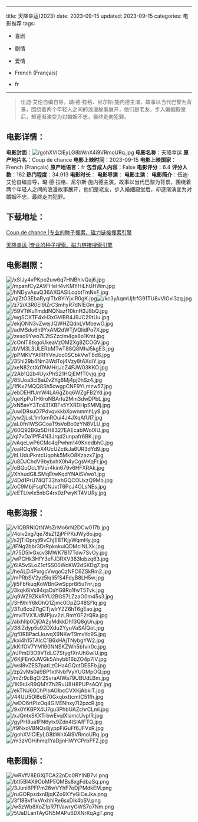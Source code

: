 
---
title: 天降幸运(2023)
date: 2023-09-15
updated: 2023-09-15
categories: 电影推荐
tags:
- 喜剧
- 剧情
- 爱情

- French (Français)
- fr
---


> 伍迪·艾伦自编自导，璐·德·拉格、尼尔斯·施内德主演，故事以当代巴黎为背景，围绕着两个年轻人之间的浪漫故事展开，他们是老友，步入婚姻殿堂后，却逐渐演变为对婚姻不忠，最终走向犯罪。

## **电影详情**：

**电影封面**：<img src="https://image.tmdb.org/t/p/w200/gohXVIClEyLG8bWnX4i9VRmoURq.jpg" alt="/gohXVIClEyLG8bWnX4i9VRmoURq.jpg" title="/gohXVIClEyLG8bWnX4i9VRmoURq.jpg">
**电影名称**：天降幸运
**原产地片名**：Coup de chance
**电影上映时间**：2023-09-15
**电影上映国家**：French (Français)
**原产地语言**：fr
**包含成人内容**：False
**电影评分**：6.4
**评分人数**：162
**热门程度**：34.913
**电影时长**：
**电影导演**：
**电影主演**：
**电影简介**：伍迪·艾伦自编自导，璐·德·拉格、尼尔斯·施内德主演，故事以当代巴黎为背景，围绕着两个年轻人之间的浪漫故事展开，他们是老友，步入婚姻殿堂后，却逐渐演变为对婚姻不忠，最终走向犯罪。

## **下载地址**：
[Coup de chance |专业的种子搜索、磁力链接搜索引擎](https://movie.amd794.com:2083/?search=Coup%20de%20chance&ordering=&mode=match_phrase&page_size=10&page=1)

[天降幸运 |专业的种子搜索、磁力链接搜索引擎](https://movie.amd794.com:2083/?search=%E5%A4%A9%E9%99%8D%E5%B9%B8%E8%BF%90&ordering=&mode=match_phrase&page_size=10&page=1)
 

## **电影剧照**：
<img src="https://image.tmdb.org/t/p/original/xSIJy4vPKpo2uw6q7HNBhIvQaj6.jpg" alt="/xSIJy4vPKpo2uw6q7HNBhIvQaj6.jpg" title="/xSIJy4vPKpo2uw6q7HNBhIvQaj6.jpg"><img src="https://image.tmdb.org/t/p/original/mpanfCy2A9FHeH4vKMYHiLhUHWm.jpg" alt="/mpanfCy2A9FHeH4vKMYHiLhUHWm.jpg" title="/mpanfCy2A9FHeH4vKMYHiLhUHWm.jpg"><img src="https://image.tmdb.org/t/p/original/hNDyvAsuQ36AXQASiLcqbtTmNxF.jpg" alt="/hNDyvAsuQ36AXQASiLcqbtTmNxF.jpg" title="/hNDyvAsuQ36AXQASiLcqbtTmNxF.jpg"><img src="https://image.tmdb.org/t/p/original/qIZtO3EbaRyqITIx8YiYjxIR0gK.jpg" alt="/qIZtO3EbaRyqITIx8YiYjxIR0gK.jpg" title="/qIZtO3EbaRyqITIx8YiYjxIR0gK.jpg"><img src="https://image.tmdb.org/t/p/original/kc3yAqmUjfrfG91TU8vVIGxI3zq.jpg" alt="/kc3yAqmUjfrfG91TU8vVIGxI3zq.jpg" title="/kc3yAqmUjfrfG91TU8vVIGxI3zq.jpg"><img src="https://image.tmdb.org/t/p/original/z72iX3R0El9lZrC3mhyR7dNlEGm.jpg" alt="/z72iX3R0El9lZrC3mhyR7dNlEGm.jpg" title="/z72iX3R0El9lZrC3mhyR7dNlEGm.jpg"><img src="https://image.tmdb.org/t/p/original/59VTtKuTmddNQNazf10knH3J8bQ.jpg" alt="/59VTtKuTmddNQNazf10knH3J8bQ.jpg" title="/59VTtKuTmddNQNazf10knH3J8bQ.jpg"><img src="https://image.tmdb.org/t/p/original/wgSCXTF4xH3xGVlBR4J9JC29tUu.jpg" alt="/wgSCXTF4xH3xGVlBR4J9JC29tUu.jpg" title="/wgSCXTF4xH3xGVlBR4J9JC29tUu.jpg"><img src="https://image.tmdb.org/t/p/original/ekjONN3vZwejJQWHZQdnLVMbewO.jpg" alt="/ekjONN3vZwejJQWHZQdnLVMbewO.jpg" title="/ekjONN3vZwejJQWHZQdnLVMbewO.jpg"><img src="https://image.tmdb.org/t/p/original/adMSdu6h9YxAM2dWTjVQlidPo7X.jpg" alt="/adMSdu6h9YxAM2dWTjVQlidPo7X.jpg" title="/adMSdu6h9YxAM2dWTjVQlidPo7X.jpg"><img src="https://image.tmdb.org/t/p/original/zeso9Ywo7L2tSZzcIm4ga8o1Kmt.jpg" alt="/zeso9Ywo7L2tSZzcIm4ga8o1Kmt.jpg" title="/zeso9Ywo7L2tSZzcIm4ga8o1Kmt.jpg"><img src="https://image.tmdb.org/t/p/original/cOnlT8tkgoUkeaVzOM2Xg8ZCOGV.jpg" alt="/cOnlT8tkgoUkeaVzOM2Xg8ZCOGV.jpg" title="/cOnlT8tkgoUkeaVzOM2Xg8ZCOGV.jpg"><img src="https://image.tmdb.org/t/p/original/bVM3L3ULERbMTwT88Q8MhJ5kgE3.jpg" alt="/bVM3L3ULERbMTwT88Q8MhJ5kgE3.jpg" title="/bVM3L3ULERbMTwT88Q8MhJ5kgE3.jpg"><img src="https://image.tmdb.org/t/p/original/pPMKVYAIRfYVnJcc0SCbkVwT8d6.jpg" alt="/pPMKVYAIRfYVnJcc0SCbkVwT8d6.jpg" title="/pPMKVYAIRfYVnJcc0SCbkVwT8d6.jpg"><img src="https://image.tmdb.org/t/p/original/35hl29b4Nm3WdToj4Vzy8tAXdiY.jpg" alt="/35hl29b4Nm3WdToj4Vzy8tAXdiY.jpg" title="/35hl29b4Nm3WdToj4Vzy8tAXdiY.jpg"><img src="https://image.tmdb.org/t/p/original/xeN82ctXd7AMHrjJcZ4FJW03KKO.jpg" alt="/xeN82ctXd7AMHrjJcZ4FJW03KKO.jpg" title="/xeN82ctXd7AMHrjJcZ4FJW03KKO.jpg"><img src="https://image.tmdb.org/t/p/original/2Ab1Q2b4UyxPhS21HQjEMfT0vjq.jpg" alt="/2Ab1Q2b4UyxPhS21HQjEMfT0vjq.jpg" title="/2Ab1Q2b4UyxPhS21HQjEMfT0vjq.jpg"><img src="https://image.tmdb.org/t/p/original/85Uoa3clBaiZv2Yg6Mj4pj0hSz4.jpg" alt="/85Uoa3clBaiZv2Yg6Mj4pj0hSz4.jpg" title="/85Uoa3clBaiZv2Yg6Mj4pj0hSz4.jpg"><img src="https://image.tmdb.org/t/p/original/1fKx2MQQ8Sh5cwgpCNF9YLmzw57.jpg" alt="/1fKx2MQQ8Sh5cwgpCNF9YLmzw57.jpg" title="/1fKx2MQQ8Sh5cwgpCNF9YLmzw57.jpg"><img src="https://image.tmdb.org/t/p/original/ebDEHffJmW4LA6gZbq6WZgFB2Yd.jpg" alt="/ebDEHffJmW4LA6gZbq6WZgFB2Yd.jpg" title="/ebDEHffJmW4LA6gZbq6WZgFB2Yd.jpg"><img src="https://image.tmdb.org/t/p/original/qeKpPuTH6roNBArIu2Mm3dwDPbL.jpg" alt="/qeKpPuTH6roNBArIu2Mm3dwDPbL.jpg" title="/qeKpPuTH6roNBArIu2Mm3dwDPbL.jpg"><img src="https://image.tmdb.org/t/p/original/xN5avY3Tc431XBFs5YXRDHpSMMj.jpg" alt="/xN5avY3Tc431XBFs5YXRDHpSMMj.jpg" title="/xN5avY3Tc431XBFs5YXRDHpSMMj.jpg"><img src="https://image.tmdb.org/t/p/original/uwlD9suO7PdvqvkkbXownmmhLy9.jpg" alt="/uwlD9suO7PdvqvkkbXownmmhLy9.jpg" title="/uwlD9suO7PdvqvkkbXownmmhLy9.jpg"><img src="https://image.tmdb.org/t/p/original/yw2jLsL1mfomROui4J4JXqAfUl7.jpg" alt="/yw2jLsL1mfomROui4J4JXqAfUl7.jpg" title="/yw2jLsL1mfomROui4J4JXqAfUl7.jpg"><img src="https://image.tmdb.org/t/p/original/aL0fn1WSGCoaT9sVoBo0zYN8VLU.jpg" alt="/aL0fn1WSGCoaT9sVoBo0zYN8VLU.jpg" title="/aL0fn1WSGCoaT9sVoBo0zYN8VLU.jpg"><img src="https://image.tmdb.org/t/p/original/60Q92BGz5DH8327EAEcablWo0IU.jpg" alt="/60Q92BGz5DH8327EAEcablWo0IU.jpg" title="/60Q92BGz5DH8327EAEcablWo0IU.jpg"><img src="https://image.tmdb.org/t/p/original/qI7vDa1PfF4N3Jrqd2unpafr6BK.jpg" alt="/qI7vDa1PfF4N3Jrqd2unpafr6BK.jpg" title="/qI7vDa1PfF4N3Jrqd2unpafr6BK.jpg"><img src="https://image.tmdb.org/t/p/original/vAqeLwP6CMc4qPwhm149KnedbhC.jpg" alt="/vAqeLwP6CMc4qPwhm149KnedbhC.jpg" title="/vAqeLwP6CMc4qPwhm149KnedbhC.jpg"><img src="https://image.tmdb.org/t/p/original/oaROqVKoX4UcUZctkJa6UR3dYd9.jpg" alt="/oaROqVKoX4UcUZctkJa6UR3dYd9.jpg" title="/oaROqVKoX4UcUZctkJa6UR3dYd9.jpg"><img src="https://image.tmdb.org/t/p/original/itLUduPkntcUqohk5MkO8Kzazx7.jpg" alt="/itLUduPkntcUqohk5MkO8Kzazx7.jpg" title="/itLUduPkntcUqohk5MkO8Kzazx7.jpg"><img src="https://image.tmdb.org/t/p/original/u8DJChdV9bybxhX0h4yCgsVKqFr.jpg" alt="/u8DJChdV9bybxhX0h4yCgsVKqFr.jpg" title="/u8DJChdV9bybxhX0h4yCgsVKqFr.jpg"><img src="https://image.tmdb.org/t/p/original/oBQuOcL1fVur4kin679v6HFXRAk.jpg" alt="/oBQuOcL1fVur4kin679v6HFXRAk.jpg" title="/oBQuOcL1fVur4kin679v6HFXRAk.jpg"><img src="https://image.tmdb.org/t/p/original/XhhudGILSMqEtwKqdYNAiSVwo1.jpg" alt="/XhhudGILSMqEtwKqdYNAiSVwo1.jpg" title="/XhhudGILSMqEtwKqdYNAiSVwo1.jpg"><img src="https://image.tmdb.org/t/p/original/4Dd1PrU74QT33hxhGQCOUxzQ9Mo.jpg" alt="/4Dd1PrU74QT33hxhGQCOUxzQ9Mo.jpg" title="/4Dd1PrU74QT33hxhGQCOUxzQ9Mo.jpg"><img src="https://image.tmdb.org/t/p/original/oC9MbjFsqfCNJvtT6PcJ4OLsNEs.jpg" alt="/oC9MbjFsqfCNJvtT6PcJ4OLsNEs.jpg" title="/oC9MbjFsqfCNJvtT6PcJ4OLsNEs.jpg"><img src="https://image.tmdb.org/t/p/original/eETLtwIx5nbG4rx0zPwyKT4VURy.jpg" alt="/eETLtwIx5nbG4rx0zPwyKT4VURy.jpg" title="/eETLtwIx5nbG4rx0zPwyKT4VURy.jpg">

## **电影海报**：
<img src="https://image.tmdb.org/t/p/original/v1QBRNlQtNWsZrMo6rN2DCw017b.jpg" alt="/v1QBRNlQtNWsZrMo6rN2DCw017b.jpg" title="/v1QBRNlQtNWsZrMo6rN2DCw017b.jpg"><img src="https://image.tmdb.org/t/p/original/4olv2xg7qe78sZ12jPFPKiJWy8o.jpg" alt="/4olv2xg7qe78sZ12jPFPKiJWy8o.jpg" title="/4olv2xg7qe78sZ12jPFPKiJWy8o.jpg"><img src="https://image.tmdb.org/t/p/original/s2jTlOpryj6lvChjEBTKjyWqmHy.jpg" alt="/s2jTlOpryj6lvChjEBTKjyWqmHy.jpg" title="/s2jTlOpryj6lvChjEBTKjyWqmHy.jpg"><img src="https://image.tmdb.org/t/p/original/lFNg2bbr3DrRpkokuiQDMcINLXk.jpg" alt="/lFNg2bbr3DrRpkokuiQDMcINLXk.jpg" title="/lFNg2bbr3DrRpkokuiQDMcINLXk.jpg"><img src="https://image.tmdb.org/t/p/original/t75D5lvGxcv3MWK7B17Tdw7SvOy.jpg" alt="/t75D5lvGxcv3MWK7B17Tdw7SvOy.jpg" title="/t75D5lvGxcv3MWK7B17Tdw7SvOy.jpg"><img src="https://image.tmdb.org/t/p/original/wPCHk3HfY3eFJDRXV363lobzq63.jpg" alt="/wPCHk3HfY3eFJDRXV363lobzq63.jpg" title="/wPCHk3HfY3eFJDRXV363lobzq63.jpg"><img src="https://image.tmdb.org/t/p/original/6iA5vSLoZ1cfSS00WcKW2dSKDg7.jpg" alt="/6iA5vSLoZ1cfSS00WcKW2dSKDg7.jpg" title="/6iA5vSLoZ1cfSS00WcKW2dSKDg7.jpg"><img src="https://image.tmdb.org/t/p/original/heALD4PxrgcVwqoCzNFC6ZSkRm2.jpg" alt="/heALD4PxrgcVwqoCzNFC6ZSkRm2.jpg" title="/heALD4PxrgcVwqoCzNFC6ZSkRm2.jpg"><img src="https://image.tmdb.org/t/p/original/mPRbSV2yz5lqIi5fS4FdyB8LH5w.jpg" alt="/mPRbSV2yz5lqIi5fS4FdyB8LH5w.jpg" title="/mPRbSV2yz5lqIi5fS4FdyB8LH5w.jpg"><img src="https://image.tmdb.org/t/p/original/ji5FbfkuqKoWBnGwSppr8i5uTnr.jpg" alt="/ji5FbfkuqKoWBnGwSppr8i5uTnr.jpg" title="/ji5FbfkuqKoWBnGwSppr8i5uTnr.jpg"><img src="https://image.tmdb.org/t/p/original/3kqk6iVs94qaDaYG9Ro1fwT5Tvk.jpg" alt="/3kqk6iVs94qaDaYG9Ro1fwT5Tvk.jpg" title="/3kqk6iVs94qaDaYG9Ro1fwT5Tvk.jpg"><img src="https://image.tmdb.org/t/p/original/q9WZ9ZKkRYU2BGS7LZzaG0m45s3.jpg" alt="/q9WZ9ZKkRYU2BGS7LZzaG0m45s3.jpg" title="/q9WZ9ZKkRYU2BGS7LZzaG0m45s3.jpg"><img src="https://image.tmdb.org/t/p/original/3H9hiY6kOhQ1Zjmc0OpZG48Sf1q.jpg" alt="/3H9hiY6kOhQ1Zjmc0OpZG48Sf1q.jpg" title="/3H9hiY6kOhQ1Zjmc0OpZG48Sf1q.jpg"><img src="https://image.tmdb.org/t/p/original/3Tu6coZl1gCTjwlrYZZ6hT6gEao.jpg" alt="/3Tu6coZl1gCTjwlrYZZ6hT6gEao.jpg" title="/3Tu6coZl1gCTjwlrYZZ6hT6gEao.jpg"><img src="https://image.tmdb.org/t/p/original/mviTVX1UdMPjuv2zLRmY0F2rQRa.jpg" alt="/mviTVX1UdMPjuv2zLRmY0F2rQRa.jpg" title="/mviTVX1UdMPjuv2zLRmY0F2rQRa.jpg"><img src="https://image.tmdb.org/t/p/original/alxhIIp0DjOA2yMdkkDh13Q8gUn.jpg" alt="/alxhIIp0DjOA2yMdkkDh13Q8gUn.jpg" title="/alxhIIp0DjOA2yMdkkDh13Q8gUn.jpg"><img src="https://image.tmdb.org/t/p/original/38lZdyp5s92DXdu2YyuVaSAlQot.jpg" alt="/38lZdyp5s92DXdu2YyuVaSAlQot.jpg" title="/38lZdyp5s92DXdu2YyuVaSAlQot.jpg"><img src="https://image.tmdb.org/t/p/original/gf0RBPacLkuvqX9NKwT9mvYo9S.jpg" alt="/gf0RBPacLkuvqX9NKwT9mvYo9S.jpg" title="/gf0RBPacLkuvqX9NKwT9mvYo9S.jpg"><img src="https://image.tmdb.org/t/p/original/kxi4h15TAIcC1B6xHAjTNybgYW2.jpg" alt="/kxi4h15TAIcC1B6xHAjTNybgYW2.jpg" title="/kxi4h15TAIcC1B6xHAjTNybgYW2.jpg"><img src="https://image.tmdb.org/t/p/original/kKIfOV7YM190NNSKZWh5bfvir0c.jpg" alt="/kKIfOV7YM190NNSKZWh5bfvir0c.jpg" title="/kKIfOV7YM190NNSKZWh5bfvir0c.jpg"><img src="https://image.tmdb.org/t/p/original/rJPmD3O9VTdLC7StygfXnUh8wlU.jpg" alt="/rJPmD3O9VTdLC7StygfXnUh8wlU.jpg" title="/rJPmD3O9VTdLC7StygfXnUh8wlU.jpg"><img src="https://image.tmdb.org/t/p/original/6KjFEnOJWGk5Ahybb16bZO4p7iV.jpg" alt="/6KjFEnOJWGk5Ahybb16bZO4p7iV.jpg" title="/6KjFEnOJWGk5Ahybb16bZO4p7iV.jpg"><img src="https://image.tmdb.org/t/p/original/wsl8vZES7patLzCHa4GQotDESFb.jpg" alt="/wsl8vZES7patLzCHa4GQotDESFb.jpg" title="/wsl8vZES7patLzCHa4GQotDESFb.jpg"><img src="https://image.tmdb.org/t/p/original/zp2vMs0a9BP1xtNvbfVyYUGMpOQ.jpg" alt="/zp2vMs0a9BP1xtNvbfVyYUGMpOQ.jpg" title="/zp2vMs0a9BP1xtNvbfVyYUGMpOQ.jpg"><img src="https://image.tmdb.org/t/p/original/mZr9cBqOr2SvraAIWa79UBUdLBm.jpg" alt="/mZr9cBqOr2SvraAIWa79UBUdLBm.jpg" title="/mZr9cBqOr2SvraAIWa79UBUdLBm.jpg"><img src="https://image.tmdb.org/t/p/original/1K9rJkR9QMYZh2RuU8H8PUPsAQY.jpg" alt="/1K9rJkR9QMYZh2RuU8H8PUPsAQY.jpg" title="/1K9rJkR9QMYZh2RuU8H8PUPsAQY.jpg"><img src="https://image.tmdb.org/t/p/original/ekTNJ60ChPlbAOIbcCVXKjAbkiT.jpg" alt="/ekTNJ60ChPlbAOIbcCVXKjAbkiT.jpg" title="/ekTNJ60ChPlbAOIbcCVXKjAbkiT.jpg"><img src="https://image.tmdb.org/t/p/original/44UU5Ol6eB70GxqbxttcmtC51fh.jpg" alt="/44UU5Ol6eB70GxqbxttcmtC51fh.jpg" title="/44UU5Ol6eB70GxqbxttcmtC51fh.jpg"><img src="https://image.tmdb.org/t/p/original/wDO6rtPlzOq4GiVENhxy7I2pzcR.jpg" alt="/wDO6rtPlzOq4GiVENhxy7I2pzcR.jpg" title="/wDO6rtPlzOq4GiVENhxy7I2pzcR.jpg"><img src="https://image.tmdb.org/t/p/original/9x0YKBPX4U7gu3PhbUAZchrCLml.jpg" alt="/9x0YKBPX4U7gu3PhbUAZchrCLml.jpg" title="/9x0YKBPX4U7gu3PhbUAZchrCLml.jpg"><img src="https://image.tmdb.org/t/p/original/xJQntxSKXTrbwEvqlXlamcUvpIR.jpg" alt="/xJQntxSKXTrbwEvqlXlamcUvpIR.jpg" title="/xJQntxSKXTrbwEvqlXlamcUvpIR.jpg"><img src="https://image.tmdb.org/t/p/original/gyPH8ua1FN6ytx9Zdn4lSlAfFTQ.jpg" alt="/gyPH8ua1FN6ytx9Zdn4lSlAfFTQ.jpg" title="/gyPH8ua1FN6ytx9Zdn4lSlAfFTQ.jpg"><img src="https://image.tmdb.org/t/p/original/f9NxoVBNQs8jyppFiGuFf6JFVxR.jpg" alt="/f9NxoVBNQs8jyppFiGuFf6JFVxR.jpg" title="/f9NxoVBNQs8jyppFiGuFf6JFVxR.jpg"><img src="https://image.tmdb.org/t/p/original/gohXVIClEyLG8bWnX4i9VRmoURq.jpg" alt="/gohXVIClEyLG8bWnX4i9VRmoURq.jpg" title="/gohXVIClEyLG8bWnX4i9VRmoURq.jpg"><img src="https://image.tmdb.org/t/p/original/m3zVGHihmq1YaDjjnHWYCPrbFFZ.jpg" alt="/m3zVGHihmq1YaDjjnHWYCPrbFFZ.jpg" title="/m3zVGHihmq1YaDjjnHWYCPrbFFZ.jpg">

## **电影图标**：
<img src="https://image.tmdb.org/t/p/original/wRVfV8EGXjTCA22nDc0RYINB7vl.png" alt="/wRVfV8EGXjTCA22nDc0RYINB7vl.png" title="/wRVfV8EGXjTCA22nDc0RYINB7vl.png"><img src="https://image.tmdb.org/t/p/original/btl5Bl4X9ObMP5QMBs8xgFdbaSq.png" alt="/btl5Bl4X9ObMP5QMBs8xgFdbaSq.png" title="/btl5Bl4X9ObMP5QMBs8xgFdbaSq.png"><img src="https://image.tmdb.org/t/p/original/3Juni6PFPm26wVYhF7oDjPMdkEM.png" alt="/3Juni6PFPm26wVYhF7oDjPMdkEM.png" title="/3Juni6PFPm26wVYhF7oDjPMdkEM.png"><img src="https://image.tmdb.org/t/p/original/ruGORpsdxnBjqKZo9XYyGiCeJka.png" alt="/ruGORpsdxnBjqKZo9XYyGiCeJka.png" title="/ruGORpsdxnBjqKZo9XYyGiCeJka.png"><img src="https://image.tmdb.org/t/p/original/3f18Bvf1xVAxhhlRe6sxDik4bSV.png" alt="/3f18Bvf1xVAxhhlRe6sxDik4bSV.png" title="/3f18Bvf1xVAxhhlRe6sxDik4bSV.png"><img src="https://image.tmdb.org/t/p/original/w5zWb8XoZ1pR7fVawryGWS7o7Nm.png" alt="/w5zWb8XoZ1pR7fVawryGWS7o7Nm.png" title="/w5zWb8XoZ1pR7fVawryGWS7o7Nm.png"><img src="https://image.tmdb.org/t/p/original/5UaDLanTAyGN5MAPu6DXNrKqAgT.png" alt="/5UaDLanTAyGN5MAPu6DXNrKqAgT.png" title="/5UaDLanTAyGN5MAPu6DXNrKqAgT.png">
